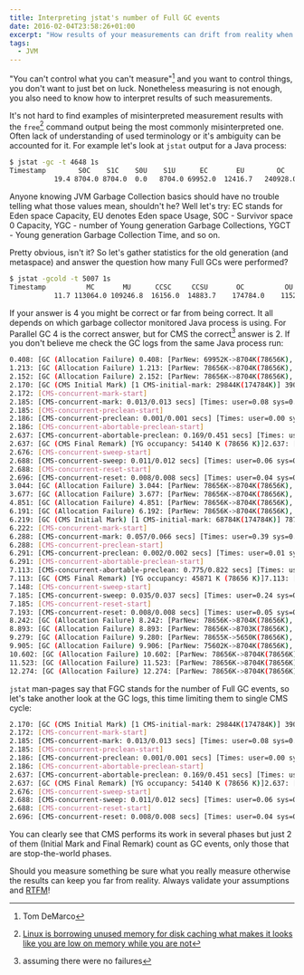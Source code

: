 ```yaml
---
title: Interpreting jstat's number of Full GC events
date: 2016-02-04T23:58:26+01:00
excerpt: "How results of your measurements can drift from reality when you don't validate your assumptions"
tags:
  - JVM
---
```


"You can't control what you can't measure"[^1] and you want to control things, you don't want to just bet on luck.
Nonetheless measuring is not enough, you also need to know how to interpret results of such measurements.

It's not hard to find examples of misinterpreted measurement results with the `free`[^2] command output being the most commonly misinterpreted one.
Often lack of understanding of used terminology or it's ambiguity can be accounted for it.
For example let's look at `jstat` output for a Java process:

```sh
$ jstat -gc -t 4648 1s
Timestamp        S0C    S1C    S0U    S1U      EC       EU        OC         OU       MC     MU    CCSC   CCSU   YGC     YGCT    FGC    FGCT     GCT
           19.4 8704.0 8704.0  0.0   8704.0 69952.0  12416.7   240928.0   173395.8  154352.0 149283.9 22180.0 20722.4     27    0.594   8      0.231    0.825
```

Anyone knowing JVM Garbage Collection basics should have no trouble telling what those values mean, shouldn't he?
Well let's try: EC stands for Eden space Capacity, EU denotes Eden space Usage, S0C - Survivor space 0 Capacity, YGC - number of Young generation Garbage Collections, YGCT - Young generation Garbage Collection Time, and so on.

Pretty obvious, isn't it?
So let's gather statistics for the old generation (and metaspace) and answer the question how many Full GCs were performed?

```sh
$ jstat -gcold -t 5007 1s
Timestamp          MC       MU      CCSC     CCSU       OC          OU       YGC    FGC    FGCT     GCT
           11.7 113064.0 109246.8  16156.0  14883.7    174784.0    115285.4     13     4    0.079    0.368
```

If your answer is 4 you might be correct or far from being correct.
It all depends on which garbage collector monitored Java process is using.
For Parallel GC 4 is the correct answer, but for CMS the correct[^3] answer is 2.
If you don't believe me check the GC logs from the same Java process run:

```sh
0.408: [GC (Allocation Failure) 0.408: [ParNew: 69952K->8704K(78656K), 0.0396199 secs] 69952K->21786K(253440K), 0.0397117 secs] [Times: user=0.12 sys=0.02, real=0.04 secs] 
1.213: [GC (Allocation Failure) 1.213: [ParNew: 78656K->8704K(78656K), 0.0115476 secs] 91738K->29967K(253440K), 0.0116237 secs] [Times: user=0.06 sys=0.00, real=0.00 secs] 
2.152: [GC (Allocation Failure) 2.152: [ParNew: 78656K->8704K(78656K), 0.0176088 secs] 99919K->38548K(253440K), 0.0176831 secs] [Times: user=0.11 sys=0.00, real=0.02 secs] 
2.170: [GC (CMS Initial Mark) [1 CMS-initial-mark: 29844K(174784K)] 39075K(253440K), 0.0021170 secs] [Times: user=0.02 sys=0.00, real=0.00 secs] 
2.172: [CMS-concurrent-mark-start]
2.185: [CMS-concurrent-mark: 0.013/0.013 secs] [Times: user=0.08 sys=0.00, real=0.02 secs] 
2.185: [CMS-concurrent-preclean-start]
2.186: [CMS-concurrent-preclean: 0.001/0.001 secs] [Times: user=0.00 sys=0.00, real=0.00 secs] 
2.186: [CMS-concurrent-abortable-preclean-start]
2.637: [CMS-concurrent-abortable-preclean: 0.169/0.451 secs] [Times: user=2.13 sys=0.05, real=0.45 secs] 
2.637: [GC (CMS Final Remark) [YG occupancy: 54140 K (78656 K)]2.637: [Rescan (parallel) , 0.0284352 secs]2.666: [weak refs processing, 0.0001802 secs]2.666: [class unloading, 0.0051609 secs]2.671: [scrub symbol table, 0.0035550 secs]2.675: [scrub string table, 0.0008166 secs][1 CMS-remark: 29844K(174784K)] 83984K(253440K), 0.0391194 secs] [Times: user=0.21 sys=0.00, real=0.04 secs] 
2.676: [CMS-concurrent-sweep-start]
2.688: [CMS-concurrent-sweep: 0.011/0.012 secs] [Times: user=0.06 sys=0.00, real=0.01 secs] 
2.688: [CMS-concurrent-reset-start]
2.696: [CMS-concurrent-reset: 0.008/0.008 secs] [Times: user=0.04 sys=0.01, real=0.01 secs] 
3.044: [GC (Allocation Failure) 3.044: [ParNew: 78656K->8704K(78656K), 0.0251656 secs] 97836K->40288K(253440K), 0.0252453 secs] [Times: user=0.14 sys=0.00, real=0.03 secs] 
3.677: [GC (Allocation Failure) 3.677: [ParNew: 78656K->8704K(78656K), 0.0159650 secs] 110240K->50554K(253440K), 0.0160374 secs] [Times: user=0.06 sys=0.00, real=0.01 secs] 
4.851: [GC (Allocation Failure) 4.851: [ParNew: 78656K->8704K(78656K), 0.0172068 secs] 120506K->61047K(253440K), 0.0172778 secs] [Times: user=0.10 sys=0.00, real=0.02 secs] 
6.191: [GC (Allocation Failure) 6.192: [ParNew: 78656K->8704K(78656K), 0.0271375 secs] 130999K->77488K(253440K), 0.0272281 secs] [Times: user=0.15 sys=0.00, real=0.03 secs] 
6.219: [GC (CMS Initial Mark) [1 CMS-initial-mark: 68784K(174784K)] 78713K(253440K), 0.0030824 secs] [Times: user=0.02 sys=0.00, real=0.00 secs] 
6.222: [CMS-concurrent-mark-start]
6.288: [CMS-concurrent-mark: 0.057/0.066 secs] [Times: user=0.39 sys=0.01, real=0.07 secs] 
6.288: [CMS-concurrent-preclean-start]
6.291: [CMS-concurrent-preclean: 0.002/0.002 secs] [Times: user=0.01 sys=0.00, real=0.00 secs] 
6.291: [CMS-concurrent-abortable-preclean-start]
7.113: [CMS-concurrent-abortable-preclean: 0.775/0.822 secs] [Times: user=3.79 sys=0.09, real=0.83 secs] 
7.113: [GC (CMS Final Remark) [YG occupancy: 45871 K (78656 K)]7.113: [Rescan (parallel) , 0.0072989 secs]7.121: [weak refs processing, 0.0005665 secs]7.121: [class unloading, 0.0092666 secs]7.131: [scrub symbol table, 0.0150502 secs]7.146: [scrub string table, 0.0012746 secs][1 CMS-remark: 68784K(174784K)] 114655K(253440K), 0.0346254 secs] [Times: user=0.12 sys=0.01, real=0.03 secs] 
7.148: [CMS-concurrent-sweep-start]
7.185: [CMS-concurrent-sweep: 0.035/0.037 secs] [Times: user=0.24 sys=0.00, real=0.04 secs] 
7.185: [CMS-concurrent-reset-start]
7.193: [CMS-concurrent-reset: 0.008/0.008 secs] [Times: user=0.05 sys=0.00, real=0.01 secs] 
8.242: [GC (Allocation Failure) 8.242: [ParNew: 78656K->8704K(78656K), 0.0260379 secs] 136080K->77426K(253440K), 0.0261191 secs] [Times: user=0.17 sys=0.00, real=0.03 secs] 
8.893: [GC (Allocation Failure) 8.893: [ParNew: 78656K->8703K(78656K), 0.0166601 secs] 147378K->85555K(253440K), 0.0167357 secs] [Times: user=0.10 sys=0.00, real=0.01 secs] 
9.279: [GC (Allocation Failure) 9.280: [ParNew: 78655K->5650K(78656K), 0.0039284 secs] 155507K->82501K(253440K), 0.0040061 secs] [Times: user=0.02 sys=0.00, real=0.00 secs] 
9.905: [GC (Allocation Failure) 9.906: [ParNew: 75602K->8704K(78656K), 0.0143583 secs] 152453K->89562K(253440K), 0.0144558 secs] [Times: user=0.08 sys=0.00, real=0.01 secs] 
10.602: [GC (Allocation Failure) 10.602: [ParNew: 78656K->8704K(78656K), 0.0364558 secs] 159514K->104422K(253440K), 0.0365486 secs] [Times: user=0.14 sys=0.00, real=0.04 secs] 
11.523: [GC (Allocation Failure) 11.523: [ParNew: 78656K->8704K(78656K), 0.0380868 secs] 174374K->123989K(253440K), 0.0381740 secs] [Times: user=0.23 sys=0.00, real=0.04 secs] 
12.274: [GC (Allocation Failure) 12.274: [ParNew: 78656K->8704K(78656K), 0.0313268 secs] 193941K->136954K(253440K), 0.0314313 secs] [Times: user=0.17 sys=0.00, real=0.03 secs] 
```

`jstat` man-pages say that FGC stands for the number of Full GC events, so let's take another look at the GC logs, this time limiting them to single CMS cycle:

```sh
2.170: [GC (CMS Initial Mark) [1 CMS-initial-mark: 29844K(174784K)] 39075K(253440K), 0.0021170 secs] [Times: user=0.02 sys=0.00, real=0.00 secs] 
2.172: [CMS-concurrent-mark-start]
2.185: [CMS-concurrent-mark: 0.013/0.013 secs] [Times: user=0.08 sys=0.00, real=0.02 secs] 
2.185: [CMS-concurrent-preclean-start]
2.186: [CMS-concurrent-preclean: 0.001/0.001 secs] [Times: user=0.00 sys=0.00, real=0.00 secs] 
2.186: [CMS-concurrent-abortable-preclean-start]
2.637: [CMS-concurrent-abortable-preclean: 0.169/0.451 secs] [Times: user=2.13 sys=0.05, real=0.45 secs] 
2.637: [GC (CMS Final Remark) [YG occupancy: 54140 K (78656 K)]2.637: [Rescan (parallel) , 0.0284352 secs]2.666: [weak refs processing, 0.0001802 secs]2.666: [class unloading, 0.0051609 secs]2.671: [scrub symbol table, 0.0035550 secs]2.675: [scrub string table, 0.0008166 secs][1 CMS-remark: 29844K(174784K)] 83984K(253440K), 0.0391194 secs] [Times: user=0.21 sys=0.00, real=0.04 secs] 
2.676: [CMS-concurrent-sweep-start]
2.688: [CMS-concurrent-sweep: 0.011/0.012 secs] [Times: user=0.06 sys=0.00, real=0.01 secs] 
2.688: [CMS-concurrent-reset-start]
2.696: [CMS-concurrent-reset: 0.008/0.008 secs] [Times: user=0.04 sys=0.01, real=0.01 secs] 
```

You can clearly see that CMS performs its work in several phases but just 2 of them (Initial Mark and Final Remark) count as GC events, only those that are stop-the-world phases.

Should you measure something be sure what you really measure otherwise the results can keep you far from reality.
Always validate your assumptions and [RTFM](https://xkcd.com/293/)!

[^1]: Tom DeMarco
[^2]: [Linux is borrowing unused memory for disk caching what makes it looks like you are low on memory while you are not](http://www.linuxatemyram.com/)
[^3]: assuming there were no failures
